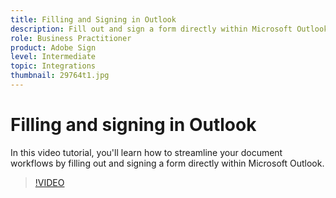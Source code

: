 ```yaml
---
title: Filling and Signing in Outlook
description: Fill out and sign a form directly within Microsoft Outlook
role: Business Practitioner
product: Adobe Sign
level: Intermediate
topic: Integrations
thumbnail: 29764t1.jpg
---
```


# Filling and signing in Outlook

In this video tutorial, you'll learn how to streamline your document workflows by filling out and signing a form directly within Microsoft Outlook.

>[!VIDEO](https://video.tv.adobe.com/v/29764t1?hidetitle=true)
